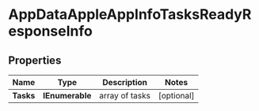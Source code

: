 # AppDataAppleAppInfoTasksReadyResponseInfo


## Properties

| Name | Type | Description | Notes |
|------------ | ------------- | ------------- | -------------|
**Tasks** | **IEnumerable<AppDataAppleAppInfoTasksReadyTaskInfo>** | array of tasks |[optional]|